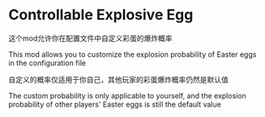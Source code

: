 # Controllable Explosive Egg

这个mod允许你在配置文件中自定义彩蛋的爆炸概率

This mod allows you to customize the explosion probability of Easter eggs in the configuration file

自定义的概率仅适用于你自己，其他玩家的彩蛋爆炸概率仍然是默认值

The custom probability is only applicable to yourself, and the explosion probability of other players' Easter eggs is still the default value

